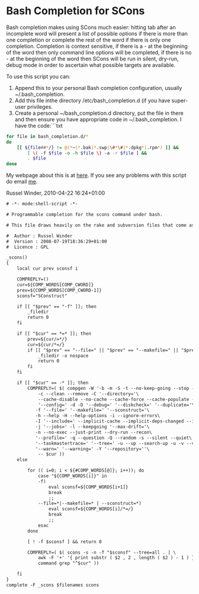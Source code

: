 
# Bash Completion for SCons

Bash completion makes using SCons much easier:  hitting tab after an incomplete word will present a list of possible options if there is more than one completion or complete the rest of the word if there is only one completion.  Completion is context sensitive, if there is a - at the beginning of the word then only command line options will be completed, if there is no - at the beginning of the word then SCons will be run in silent, dry-run, debug mode in order to ascertain what possible targets are available. 

To use this script you can: 

1. Append this to your personal Bash completion configuration, usually ~/.bash_completion. 
1. Add this file inthe directory /etc/bash_completion.d (if you have super-user privileges. 
1. Create a personal ~/bash_completion.d directory, put the file in there and then ensure you have appropriate code in ~/.bash_completion.  I have the code:```txt
```bash 
for file in bash_completion.d/*
do
    [[ ${file##*/} != @(*~|*.bak|*.swp|\#*\#|*.dpkg*|.rpm*) ]] &&
        [ \( -f $file -o -h $file \) -a -r $file ] &&
        . $file
done
```
My webpage about this is at [here](http://www.russel.org.uk/sconsBashCompletion.html). If you see any problems with this script do email [me](mailto:russel@russel.org.uk). 

Russel Winder, 2010-04-22 16:24+01:00
```txt
# -*- mode:shell-script -*-

# Programmable completion for the scons command under bash.

# This file draws heavily on the rake and subversion files that come as standard with Bash 3.

#  Author : Russel Winder
#  Version : 2008-07-19T18:36:29+01:00
#  Licence : GPL

_scons()
{
    local cur prev sconsf i

    COMPREPLY=()
    cur=${COMP_WORDS[COMP_CWORD]}
    prev=${COMP_WORDS[COMP_CWORD-1]}
    sconsf="SConstruct"

    if [[ "$prev" == "-f" ]]; then
        _filedir
        return 0
    fi

    if [[ "$cur" == *=* ]]; then
        prev=${cur/=*/}
        cur=${cur/*=/}
        if [[ "$prev" == "--file=" || "$prev" == "--makefile=" || "$prev" == "--sconstruct=" ]]; then
            _filedir -o nospace
            return 0
        fi
    fi

    if [[ "$cur" == -* ]]; then
        COMPREPLY=( $( compgen -W '-b -m -S -t --no-keep-going --stop --touch\
            -c --clean --remove -C '--directory='\
            --cache-disable --no-cache --cache-force --cache-populate --cache-show\
            '--config=' -d -D '--debug=' '--diskcheck=' '--duplicate='\
           -f '--file=' '--makefile=' '--sconstruct='\
           -h --help -H --help-options -i --ignore-errors\
           -I '--include=' --implicit-cache --implicit-deps-changed --implicit-deps-unchanged\
           -j '--jobs=' -l --keepgoing '--max-drift='\
           -n --no-exec --just-print --dry-run --recon\
           '--profile=' -q --question -Q --random -s --silent --quiet\
           '--taskmastertrace=' '--tree=' -u --up --search-up -u -v --version\
           '--warn=' '--warning=' -Y '--repository=''\
            -- $cur ))
    else

        for (( i=0; i < ${#COMP_WORDS[@]}; i++)); do
            case "${COMP_WORDS[i]}" in
            -f)
                eval sconsf=${COMP_WORDS[i+1]}
                break
                ;;
            --file=*|--makefile=* | --sconstruct=*)
                eval sconsf=${COMP_WORDS[i]/*=/}
                break
                ;;
            esac
        done

        [ ! -f $sconsf ] && return 0

        COMPREPLY=( $( scons -s -n -f "$sconsf" --tree=all . | \
            awk -F '+' '{ print substr ( $2 , 2 , length ( $2 ) - 1 ) }' | \
            command grep "^$cur" ))

    fi
}
complete -F _scons $filenames scons
```